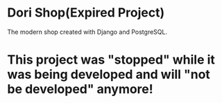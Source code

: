 # Dori Shop(Expired Project)

The modern shop created with Django and PostgreSQL.


# This project was "stopped" while it was being developed and will "not be developed" anymore!

